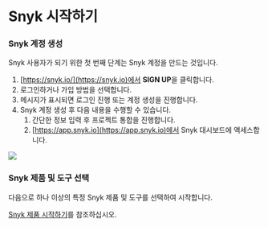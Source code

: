 # Snyk 시작하기

### Snyk 계정 생성

Snyk 사용자가 되기 위한 첫 번째 단계는 Snyk 계정을 만드는 것입니다.

1. [https://snyk.io/](https://snyk.io)에서 **SIGN UP**을 클릭합니다.
2. 로그인하거나 가입 방법을 선택합니다.
3. 메시지가 표시되면 로그인 진행 또는 계정 생성을 진행합니다.
4. Snyk 계정 생성 후 다음 내용을 수행할 수 있습니다.
   1. 간단한 정보 입력 후 프로젝트 통합을 진행합니다.
   2. [https://app.snyk.io](https://app.snyk.io)에서 Snyk 대시보드에 액세스합니다.

![](../../.gitbook/assets/login6.png)

### Snyk 제품 및 도구 선택

다음으로 하나 이상의 특정 Snyk 제품 및 도구를 선택하여 시작합니다.

[Snyk 제품 시작하기](select-snyk-product-tool.md)를 참조하십시오.
